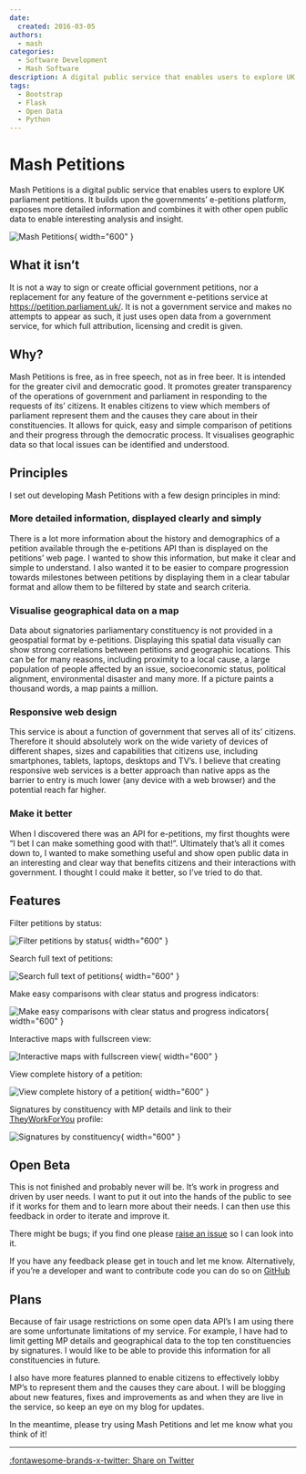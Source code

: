 ```yaml
---
date:
  created: 2016-03-05
authors:
  - mash
categories:
  - Software Development
  - Mash Software
description: A digital public service that enables users to explore UK government and parliament petitions.
tags:
  - Bootstrap
  - Flask
  - Open Data
  - Python
---
```


# Mash Petitions

Mash Petitions is a digital public service that enables users to explore UK parliament petitions. It builds upon the governments’ e-petitions platform, exposes more detailed information and combines it with other open public data to enable interesting analysis and insight.

<!-- more -->

![Mash Petitions](../../assets/images/petitions-main.png){ width="600" }

## What it isn’t

It is not a way to sign or create official government petitions, nor a replacement for any feature of the government e-petitions service at <https://petition.parliament.uk/>. It is not a government service and makes no attempts to appear as such, it just uses open data from a government service, for which full attribution, licensing and credit is given.

## Why?

Mash Petitions is free, as in free speech, not as in free beer. It is intended for the greater civil and democratic good. It promotes greater transparency of the operations of government and parliament in responding to the requests of its’ citizens. It enables citizens to view which members of parliament represent them and the causes they care about in their constituencies. It allows for quick, easy and simple comparison of petitions and their progress through the democratic process. It visualises geographic data so that local issues can be identified and understood.

## Principles

I set out developing Mash Petitions with a few design principles in mind:

### More detailed information, displayed clearly and simply

There is a lot more information about the history and demographics of a petition available through the e-petitions API than is displayed on the petitions’ web page. I wanted to show this information, but make it clear and simple to understand. I also wanted it to be easier to compare progression towards milestones between petitions by displaying them in a clear tabular format and allow them to be filtered by state and search criteria.

### Visualise geographical data on a map

Data about signatories parliamentary constituency is not provided in a geospatial format by e-petitions. Displaying this spatial data visually can show strong correlations between petitions and geographic locations. This can be for many reasons, including proximity to a local cause, a large population of people affected by an issue, socioeconomic status, political alignment, environmental disaster and many more. If a picture paints a thousand words, a map paints a million.

### Responsive web design

This service is about a function of government that serves all of its’ citizens. Therefore it should absolutely work on the wide variety of devices of different shapes, sizes and capabilities that citizens use, including smartphones, tablets, laptops, desktops and TV’s. I believe that creating responsive web services is a better approach than native apps as the barrier to entry is much lower (any device with a web browser) and the potential reach far higher.

### Make it better

When I discovered there was an API for e-petitions, my first thoughts were “I bet I can make something good with that!”. Ultimately that’s all it comes down to, I wanted to make something useful and show open public data in an interesting and clear way that benefits citizens and their interactions with government. I thought I could make it better, so I’ve tried to do that.

## Features

Filter petitions by status:

![Filter petitions by status](../../assets/images/petitions-filter.png){ width="600" }

Search full text of petitions:

![Search full text of petitions](../../assets/images/petitions-search.png){ width="600" }

Make easy comparisons with clear status and progress indicators:

![Make easy comparisons with clear status and progress indicators](../../assets/images/petitions-status.png){ width="600" }

Interactive maps with fullscreen view:

![Interactive maps with fullscreen view](../../assets/images/petitions-map.png){ width="600" }

View complete history of a petition:

![View complete history of a petition](../../assets/images/petitions-history.png){ width="600" }

Signatures by constituency with MP details and link to their [TheyWorkForYou](https://www.theyworkforyou.com/) profile:

![Signatures by constituency](../../assets/images/petitions-constituency.png){ width="600" }

## Open Beta

This is not finished and probably never will be. It’s work in progress and driven by user needs. I want to put it out into the hands of the public to see if it works for them and to learn more about their needs. I can then use this feedback in order to iterate and improve it.

There might be bugs; if you find one please [raise an issue](https://github.com/MashSoftware/petitions/issues) so I can look into it.

If you have any feedback please get in touch and let me know. Alternatively, if you’re a developer and want to contribute code you can do so on [GitHub](https://github.com/MashSoftware/petitions)

## Plans

Because of fair usage restrictions on some open data API’s I am using there are some unfortunate limitations of my service. For example, I have had to limit getting MP details and geographical data to the top ten constituencies by signatures. I would like to be able to provide this information for all constituencies in future.

I also have more features planned to enable citizens to effectively lobby MP’s to represent them and the causes they care about. I will be blogging about new features, fixes and improvements as and when they are live in the service, so keep an eye on my blog for updates.

In the meantime, please try using Mash Petitions and let me know what you think of it!

---

[:fontawesome-brands-x-twitter: Share on Twitter](https://twitter.com/intent/tweet?url=https%3A%2F%2Fmatthew-shaw.github.io%2Fblog%2F2016%2F03%2F05%2Fmash-petitions%2F&via=MattShaw85&text=Mash%20Petitions&hashtags=OpenData%2CPython%2CFlask)
